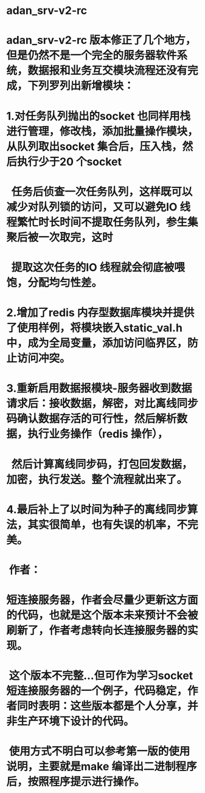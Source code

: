 # adan_srv-v2-rc
# adan_srv-v2-rc 版本修正了几个地方，但是仍然不是一个完全的服务器软件系统，数据报和业务互交模块流程还没有完成，下列罗列出新增模块：
# 1.对任务队列抛出的socket 也同样用栈进行管理，修改栈，添加批量操作模块，从队列取出socket 集合后，压入栈，然后执行少于20 个socket 
#   任务后侦查一次任务队列，这样既可以减少对队列锁的访问，又可以避免IO 线程繁忙时长时间不提取任务队列，参生集聚后被一次取完，这时
#   提取这次任务的IO 线程就会彻底被喂饱，分配均匀性差。
#
# 2.增加了redis 内存型数据库模块并提供了使用样例，将模块嵌入static_val.h 中，成为全局变量，添加访问临界区，防止访问冲突。
#
# 3.重新启用数据报模块-服务器收到数据请求后：接收数据，解密，对比离线同步码确认数据存活的可行性，然后解析数据，执行业务操作（redis 操作），
#   然后计算离线同步码，打包回发数据，加密，执行发送。整个流程就出来了。
# 
# 4.最后补上了以时间为种子的离线同步算法，其实很简单，也有失误的机率，不完美。
#
#  作者：
#  短连接服务器，作者会尽量少更新这方面的代码，也就是这个版本未来预计不会被刷新了，作者考虑转向长连接服务器的实现。
#  这个版本不完整...但可作为学习socket短连接服务器的一个例子，代码稳定，作者同时表明：这些版本都是个人分享，并非生产环境下设计的代码。
#  使用方式不明白可以参考第一版的使用说明，主要就是make 编译出二进制程序后，按照程序提示进行操作。
